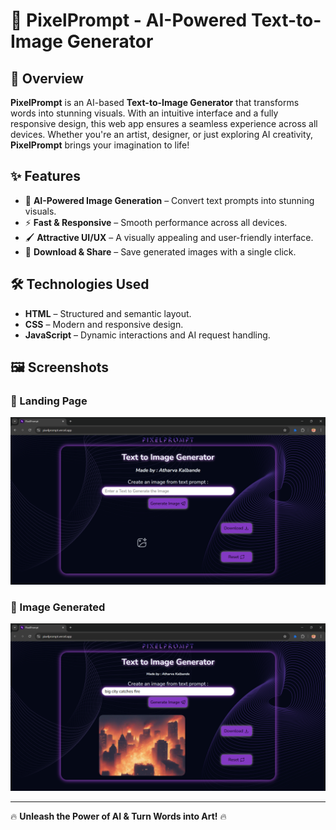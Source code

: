 # 🎨 PixelPrompt - AI-Powered Text-to-Image Generator  

## 🚀 Overview  
**PixelPrompt** is an AI-based **Text-to-Image Generator** that transforms words into stunning visuals. With an intuitive interface and a fully responsive design, this web app ensures a seamless experience across all devices. Whether you're an artist, designer, or just exploring AI creativity, **PixelPrompt** brings your imagination to life!  

## ✨ Features  
- 🎨 **AI-Powered Image Generation** – Convert text prompts into stunning visuals.
- ⚡ **Fast & Responsive** – Smooth performance across all devices.  
- 🖌️ **Attractive UI/UX** – A visually appealing and user-friendly interface.  
- 📂 **Download & Share** – Save generated images with a single click.

## 🛠️ Technologies Used  
- **HTML** – Structured and semantic layout.
- **CSS** – Modern and responsive design.  
- **JavaScript** – Dynamic interactions and AI request handling.

## 🖼️ Screenshots  
### 📌 Landing Page  
![PixelPrompt UI](./homepage.png)

### 📌 Image Generated 
![PixelPrompt UI](./image_loaded.png)


---

🔥 **Unleash the Power of AI & Turn Words into Art!** 🔥  
